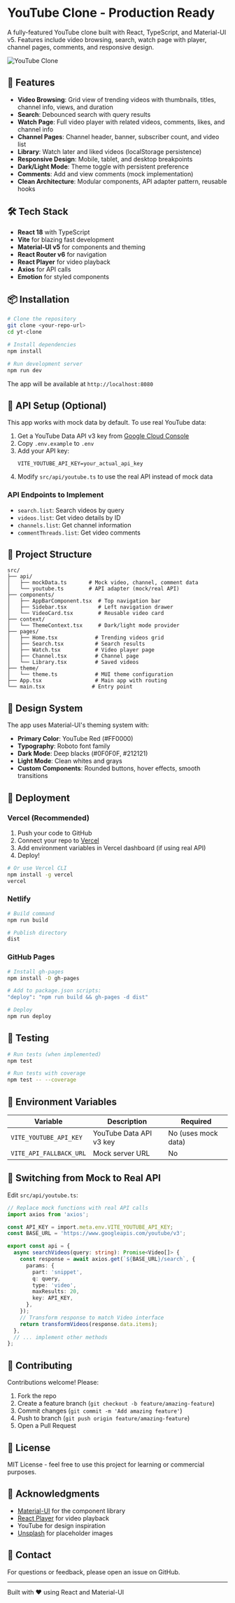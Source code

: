 # YouTube Clone - Production Ready

A fully-featured YouTube clone built with React, TypeScript, and Material-UI v5. Features include video browsing, search, watch page with player, channel pages, comments, and responsive design.

![YouTube Clone](https://images.unsplash.com/photo-1611162617474-5b21e879e113?w=1200&h=630&fit=crop)

## 🚀 Features

- **Video Browsing**: Grid view of trending videos with thumbnails, titles, channel info, views, and duration
- **Search**: Debounced search with query results
- **Watch Page**: Full video player with related videos, comments, likes, and channel info
- **Channel Pages**: Channel header, banner, subscriber count, and video list
- **Library**: Watch later and liked videos (localStorage persistence)
- **Responsive Design**: Mobile, tablet, and desktop breakpoints
- **Dark/Light Mode**: Theme toggle with persistent preference
- **Comments**: Add and view comments (mock implementation)
- **Clean Architecture**: Modular components, API adapter pattern, reusable hooks

## 🛠️ Tech Stack

- **React 18** with TypeScript
- **Vite** for blazing fast development
- **Material-UI v5** for components and theming
- **React Router v6** for navigation
- **React Player** for video playback
- **Axios** for API calls
- **Emotion** for styled components

## 📦 Installation

```bash
# Clone the repository
git clone <your-repo-url>
cd yt-clone

# Install dependencies
npm install

# Run development server
npm run dev
```

The app will be available at `http://localhost:8080`

## 🔑 API Setup (Optional)

This app works with mock data by default. To use real YouTube data:

1. Get a YouTube Data API v3 key from [Google Cloud Console](https://console.cloud.google.com/apis/credentials)
2. Copy `.env.example` to `.env`
3. Add your API key:
   ```
   VITE_YOUTUBE_API_KEY=your_actual_api_key
   ```
4. Modify `src/api/youtube.ts` to use the real API instead of mock data

### API Endpoints to Implement

- `search.list`: Search videos by query
- `videos.list`: Get video details by ID
- `channels.list`: Get channel information
- `commentThreads.list`: Get video comments

## 📁 Project Structure

```
src/
├── api/
│   ├── mockData.ts       # Mock video, channel, comment data
│   └── youtube.ts        # API adapter (mock/real API)
├── components/
│   ├── AppBarComponent.tsx  # Top navigation bar
│   ├── Sidebar.tsx          # Left navigation drawer
│   └── VideoCard.tsx        # Reusable video card
├── context/
│   └── ThemeContext.tsx     # Dark/light mode provider
├── pages/
│   ├── Home.tsx            # Trending videos grid
│   ├── Search.tsx          # Search results
│   ├── Watch.tsx           # Video player page
│   ├── Channel.tsx         # Channel page
│   └── Library.tsx         # Saved videos
├── theme/
│   └── theme.ts            # MUI theme configuration
├── App.tsx                 # Main app with routing
└── main.tsx               # Entry point
```

## 🎨 Design System

The app uses Material-UI's theming system with:

- **Primary Color**: YouTube Red (#FF0000)
- **Typography**: Roboto font family
- **Dark Mode**: Deep blacks (#0F0F0F, #212121)
- **Light Mode**: Clean whites and grays
- **Custom Components**: Rounded buttons, hover effects, smooth transitions

## 🚢 Deployment

### Vercel (Recommended)

1. Push your code to GitHub
2. Connect your repo to [Vercel](https://vercel.com)
3. Add environment variables in Vercel dashboard (if using real API)
4. Deploy!

```bash
# Or use Vercel CLI
npm install -g vercel
vercel
```

### Netlify

```bash
# Build command
npm run build

# Publish directory
dist
```

### GitHub Pages

```bash
# Install gh-pages
npm install -D gh-pages

# Add to package.json scripts:
"deploy": "npm run build && gh-pages -d dist"

# Deploy
npm run deploy
```

## 🧪 Testing

```bash
# Run tests (when implemented)
npm test

# Run tests with coverage
npm test -- --coverage
```

## 📝 Environment Variables

| Variable | Description | Required |
|----------|-------------|----------|
| `VITE_YOUTUBE_API_KEY` | YouTube Data API v3 key | No (uses mock data) |
| `VITE_API_FALLBACK_URL` | Mock server URL | No |

## 🔄 Switching from Mock to Real API

Edit `src/api/youtube.ts`:

```typescript
// Replace mock functions with real API calls
import axios from 'axios';

const API_KEY = import.meta.env.VITE_YOUTUBE_API_KEY;
const BASE_URL = 'https://www.googleapis.com/youtube/v3';

export const api = {
  async searchVideos(query: string): Promise<Video[]> {
    const response = await axios.get(`${BASE_URL}/search`, {
      params: {
        part: 'snippet',
        q: query,
        type: 'video',
        maxResults: 20,
        key: API_KEY,
      },
    });
    // Transform response to match Video interface
    return transformVideos(response.data.items);
  },
  // ... implement other methods
};
```

## 🤝 Contributing

Contributions welcome! Please:

1. Fork the repo
2. Create a feature branch (`git checkout -b feature/amazing-feature`)
3. Commit changes (`git commit -m 'Add amazing feature'`)
4. Push to branch (`git push origin feature/amazing-feature`)
5. Open a Pull Request

## 📄 License

MIT License - feel free to use this project for learning or commercial purposes.

## 🙏 Acknowledgments

- [Material-UI](https://mui.com/) for the component library
- [React Player](https://www.npmjs.com/package/react-player) for video playback
- YouTube for design inspiration
- [Unsplash](https://unsplash.com/) for placeholder images

## 📧 Contact

For questions or feedback, please open an issue on GitHub.

---

Built with ❤️ using React and Material-UI
